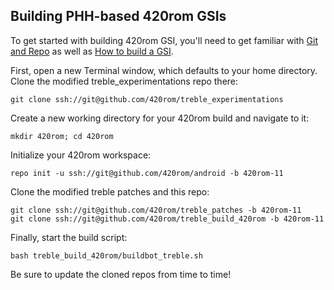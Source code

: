 
## Building PHH-based 420rom GSIs ##

To get started with building 420rom GSI, you'll need to get familiar with [Git and Repo](https://source.android.com/source/using-repo.html) as well as [How to build a GSI](https://github.com/phhusson/treble_experimentations/wiki/How-to-build-a-GSI%3F).

First, open a new Terminal window, which defaults to your home directory.  Clone the modified treble_experimentations repo there:

    git clone ssh://git@github.com/420rom/treble_experimentations

Create a new working directory for your 420rom build and navigate to it:

    mkdir 420rom; cd 420rom

Initialize your 420rom workspace:

    repo init -u ssh://git@github.com/420rom/android -b 420rom-11

Clone the modified treble patches and this repo:

    git clone ssh://git@github.com/420rom/treble_patches -b 420rom-11
    git clone ssh://git@github.com/420rom/treble_build_420rom -b 420rom-11

Finally, start the build script:

    bash treble_build_420rom/buildbot_treble.sh

Be sure to update the cloned repos from time to time!
